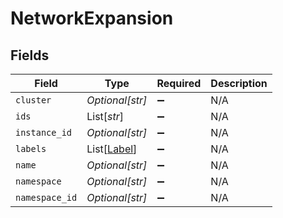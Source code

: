 # NetworkExpansion


## Fields

| Field                                       | Type                                        | Required                                    | Description                                 |
| ------------------------------------------- | ------------------------------------------- | ------------------------------------------- | ------------------------------------------- |
| `cluster`                                   | *Optional[str]*                             | :heavy_minus_sign:                          | N/A                                         |
| `ids`                                       | List[*str*]                                 | :heavy_minus_sign:                          | N/A                                         |
| `instance_id`                               | *Optional[str]*                             | :heavy_minus_sign:                          | N/A                                         |
| `labels`                                    | List[[Label](../../models/shared/label.md)] | :heavy_minus_sign:                          | N/A                                         |
| `name`                                      | *Optional[str]*                             | :heavy_minus_sign:                          | N/A                                         |
| `namespace`                                 | *Optional[str]*                             | :heavy_minus_sign:                          | N/A                                         |
| `namespace_id`                              | *Optional[str]*                             | :heavy_minus_sign:                          | N/A                                         |